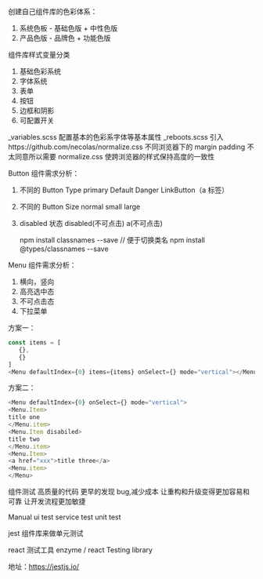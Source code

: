 创建自己组件库的色彩体系：

1. 系统色板 - 基础色版 + 中性色版
2. 产品色版 - 品牌色 + 功能色版

组件库样式变量分类

1. 基础色彩系统
2. 字体系统
3. 表单
4. 按钮
5. 边框和阴影
6. 可配置开关

\_variables.scss 配置基本的色彩系字体等基本属性
\_reboots.scss 引入https://github.com/necolas/normalize.css 不同浏览器下的 margin padding 不太同意所以需要 normalize.css 使跨浏览器的样式保持高度的一致性

Button 组件需求分析：

1. 不同的 Button Type
   primary Default Danger LinkButton（a 标签）

2. 不同的 Button Size
   normal small large

3. disabled 状态
   disabled(不可点击) a(不可点击)

    npm install classnames --save // 便于切换类名
    npm install @types/classnames --save

Menu 组件需求分析：

1. 横向，竖向
2. 高亮选中态
3. 不可点击态
4. 下拉菜单

方案一：

```js
const items = [
   {},
   {}
]
<Menu defaultIndex={0} items={items} onSelect={} mode="vertical"></Menu>
```

方案二：

```js
<Menu defaultIndex={0} onSelect={} mode="vertical">
<Menu.Item>
title one
</Menu.item>
<Menu.Item disabiled>
title two
</Menu.item>
<Menu.Item>
<a href="xxx">title three</a>
<Menu.item>
</Menu>
```

组件测试
高质量的代码
更早的发现 bug,减少成本
让重构和升级变得更加容易和可靠
让开发流程更加敏捷

Manual
ui test
service test
unit test

jest 组件库来做单元测试

react 测试工具 enzyme / react Testing library

地址：https://jestjs.io/
